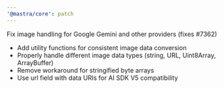 ```yaml
---
'@mastra/core': patch
---
```


Fix image handling for Google Gemini and other providers (fixes #7362)

- Add utility functions for consistent image data conversion
- Properly handle different image data types (string, URL, Uint8Array, ArrayBuffer)
- Remove workaround for stringified byte arrays
- Use url field with data URIs for AI SDK V5 compatibility

